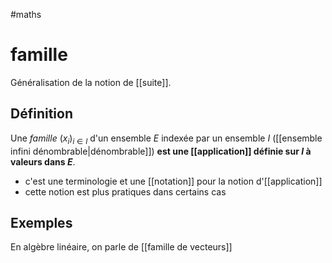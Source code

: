 #maths 
# famille

Généralisation de la notion de [[suite]].

## Définition

Une _famille_ $(x_i)_{i\in I}$ d'un ensemble $E$ indexée par un ensemble $I$ ([[ensemble infini dénombrable|dénombrable]]) **est une [[application]] définie sur $I$ à valeurs dans $E$**. 
 - c'est une terminologie et une [[notation]] pour la notion d'[[application]]
 - cette notion est plus pratiques dans certains cas

## Exemples

En algèbre linéaire, on parle de [[famille de vecteurs]]



